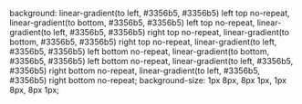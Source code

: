   background: linear-gradient(to left, #3356b5, #3356b5) left top no-repeat, 
  linear-gradient(to bottom, #3356b5, #3356b5) left top no-repeat, 
  linear-gradient(to left, #3356b5, #3356b5) right top no-repeat,
  linear-gradient(to bottom, #3356b5, #3356b5) right top no-repeat, 
  linear-gradient(to left, #3356b5, #3356b5) left bottom no-repeat,
  linear-gradient(to bottom, #3356b5, #3356b5) left bottom no-repeat,
  linear-gradient(to left, #3356b5, #3356b5) right bottom no-repeat,
  linear-gradient(to left, #3356b5, #3356b5) right bottom no-repeat;
  background-size: 1px 8px, 8px 1px, 1px 8px, 8px 1px; 